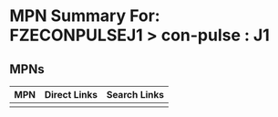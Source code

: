 



# MPN Summary For: FZECONPULSEJ1 > con-pulse : J1

## MPNs
  

|MPN|Direct Links|Search Links|
| :--- | :--- | :--- |
||||
